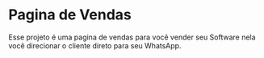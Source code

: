 # Pagina de Vendas
 Esse projeto é uma pagina de vendas para você vender seu Software  nela você direcionar o cliente direto para seu WhatsApp.
